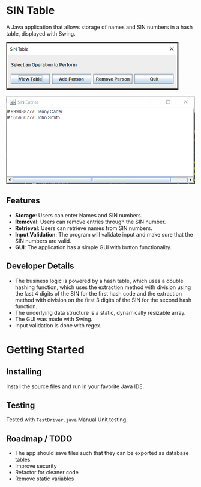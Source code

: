# SIN Table
A Java application that allows storage of names and SIN numbers in a hash table, displayed with Swing. 

![Screenshot](mainGUI.PNG)

![Screenshot](TextArea.PNG)

## Features
- **Storage**: Users can enter Names and SIN numbers.
- **Removal**: Users can remove entries through the SIN number.
- **Retrieval**: Users can retrieve names from SIN numbers.
- **Input Validation**: The program will validate input and make sure that the SIN numbers are valid.
- **GUI**: The application has a simple GUI with button functionality.

## Developer Details
- The business logic is powered by a hash table, which uses a double hashing function, which uses the extraction method with division using the last 4 digits of the SIN for the first hash code and the extraction method with division on the first 3 digits of the SIN for the second hash function.
- The underlying data structure is a static, dynamically resizable array.
- The GUI was made with Swing.
- Input validation is done with regex.

# Getting Started

## Installing
Install the source files and run in your favorite Java IDE.

## Testing
Tested with ``TestDriver.java`` Manual Unit testing.

## Roadmap / TODO
- The app should save files such that they can be exported as database tables
- Improve security
- Refactor for cleaner code
- Remove static variables
